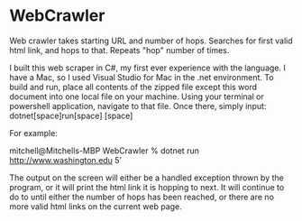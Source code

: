 # WebCrawler
Web crawler takes starting URL and number of hops.  Searches for first valid html link, and hops to that.  Repeats "hop" number of times.

I built this web scraper in C#, my first ever experience with the language.  I have a Mac, so I used Visual Studio for Mac in the .net environment. To build and run, place all contents of the zipped file except this word document into one local file on your machine.  Using your terminal or powershell application, navigate to that file.  Once there, simply input: dotnet[space]run[space] <url>[space]<number of hops>

For example:

mitchell@Mitchells-MBP WebCrawler % dotnet run http://www.washington.edu 5’

The output on the screen will either be a handled exception thrown by the program, or it will print the html link it is hopping to next.  It will continue to do to until either the number of hops has been reached, or there are no more valid html links on the current web page.
